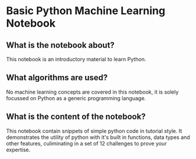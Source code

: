 # Basic Python Machine Learning Notebook

## What is the notebook about?
This notebook is an introductory material to learn Python. 

## What algorithms are used?
No machine learning concepts are covered in this notebook, it is solely focussed on Python as a generic programming language.

## What is the content of the notebook?
This notebook contain snippets of simple python code in tutorial style. It demonstrates the utility of python with it's built in functions, data types and other features, culiminating in a set of 12 challenges to prove your expertise.
